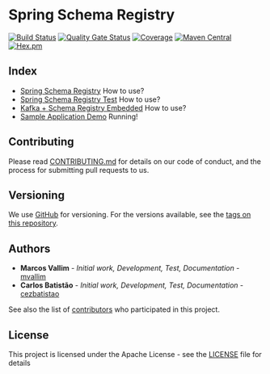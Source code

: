 # Spring Schema Registry

[![Build Status](https://travis-ci.org/mvallim/spring-schema-registry.svg?branch=master)](https://travis-ci.org/mvallim/spring-schema-registry)
[![Quality Gate Status](https://sonarcloud.io/api/project_badges/measure?project=spring-schema-registry&metric=alert_status)](https://sonarcloud.io/dashboard?id=spring-schema-registry)
[![Coverage](https://sonarcloud.io/api/project_badges/measure?project=spring-schema-registry&metric=coverage)](https://sonarcloud.io/dashboard?id=spring-schema-registry)
[![Maven Central](https://maven-badges.herokuapp.com/maven-central/com.github.mvallim/spring-schema-registry/badge.svg)](https://maven-badges.herokuapp.com/maven-central/com.github.mvallim/spring-schema-registry)
[![Hex.pm](https://img.shields.io/hexpm/l/plug.svg)](http://www.apache.org/licenses/LICENSE-2.0)

## Index

* [Spring Schema Registry](spring-schema-registry/README.md) How to use?
* [Spring Schema Registry Test](spring-schema-registry-test/README.md) How to use?
* [Kafka + Schema Registry Embedded](spring-schema-registry-embedded/README.md) How to use?
* [Sample Application Demo](spring-schema-registry-sample/README.md) Running!

## Contributing

Please read [CONTRIBUTING.md](CONTRIBUTING.md) for details on our code of conduct, and the process for submitting pull requests to us.

## Versioning

We use [GitHub](https://github.com/mvallim/kubernetes-under-the-hood) for versioning. For the versions available, see the [tags on this repository](https://github.com/mvallim/kubernetes-under-the-hood/tags). 

## Authors

* **Marcos Vallim** - *Initial work, Development, Test, Documentation* - [mvallim](https://github.com/mvallim)
* **Carlos Batistão** - *Initial work, Development, Test, Documentation* - [cezbatistao](https://github.com/cezbatistao)

See also the list of [contributors](CONTRIBUTORS.txt) who participated in this project.

## License

This project is licensed under the Apache License - see the [LICENSE](LICENSE) file for details
